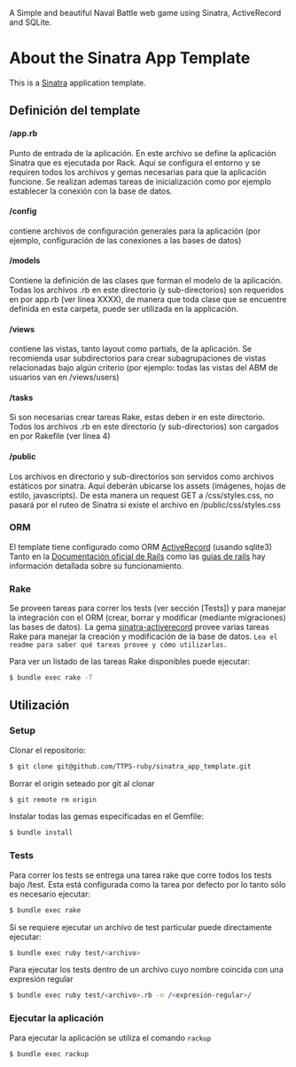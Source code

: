 ﻿A Simple and beautiful Naval Battle web game using Sinatra, ActiveRecord and SQLite.


# About the Sinatra App Template

This is a [Sinatra](https://github.com/sinatra/sinatra) application template.

## Definición del template

#### /app.rb

Punto de entrada de la aplicación. En este archivo se define la aplicación Sinatra que es ejecutada por Rack.
Aquí se configura el entorno y se requiren todos los archivos y gemas necesarias para que la aplicación funcione.
Se realizan ademas tareas de inicialización como por ejemplo establecer la conexión con la base de datos.

#### /config

contiene archivos de configuración generales para la aplicación (por ejemplo, configuración de las conexiones a las bases de datos)

#### /models

Contiene la definición de las clases que forman el modelo de la aplicación. Todas los archivos .rb en este directorio (y sub-directorios) son requeridos en por app.rb (ver línea XXXX), de manera que toda clase que se encuentre definida en esta carpeta, puede ser utilizada en la applicación.

#### /views

contiene las vistas, tanto layout como partials, de la aplicación. Se recomienda usar subdirectorios para crear subagrupaciones de vistas relacionadas bajo algún criterio (por ejemplo: todas las vistas del ABM de usuarios van en /views/users)


#### /tasks

Si son necesarias crear tareas Rake, estas deben ir en este directorio. Todos los archivos .rb en este directorio (y sub-directorios) son cargados en por Rakefile (ver línea 4)

#### /public

Los archivos en directorio y sub-directorios son servidos como archivos estáticos por sinatra. Aquí deberán ubicarse los assets (imágenes, hojas de estilo, javascripts). De esta manera un request GET a /css/styles.css, no pasará por el ruteo de Sinatra si existe el archivo en /public/css/styles.css

### ORM

El template tiene configurado como ORM [ActiveRecord](https://github.com/rails/rails/tree/master/activerecord) (usando sqlite3)
Tanto en la [Documentación oficial de Rails](http://api.rubyonrails.org/) como las [guías de rails](http://guides.rubyonrails.org/index.html) hay información detallada sobre su funcionamiento.

### Rake

Se proveen tareas para correr los tests (ver sección [Tests]) y para manejar la integración con el ORM (crear, borrar y modificar (mediante migraciones) las bases de datos).
La gema [sinatra-activerecord](https://github.com/janko-m/sinatra-activerecord) provee varias tareas Rake
para manejar la creación y modificación de la base de datos.
`Lea el readme para saber qué tareas provee y cómo utilizarlas.`

Para ver un listado de las tareas Rake disponibles puede ejecutar:

```bash
$ bundle exec rake -T
```


## Utilización

### Setup

Clonar el repositorio:

```bash
$ git clone git@github.com/TTPS-ruby/sinatra_app_template.git
```

Borrar el origin seteado por git al clonar

```bash
$ git remote rm origin
```

Instalar todas las gemas especificadas en el Gemfile:

```bash
$ bundle install
```

### Tests

Para correr los tests se entrega una tarea rake que corre todos los tests bajo /test. Esta está configurada como la tarea por defecto por lo tanto sólo es necesario ejecutar:

```bash
$ bundle exec rake
```

Si se requiere ejecutar un archivo de test particular puede directamente ejecutar:

```bash
$ bundle exec ruby test/<archivo>
```

Para ejecutar los tests dentro de un archivo cuyo nombre coincida con una expresión regular

```bash
$ bundle exec ruby test/<archivo>.rb -n /<expresión-regular>/
```


### Ejecutar la aplicación

Para ejecutar la aplicación se utiliza el comando `rackup`

```bash
$ bundle exec rackup
```

